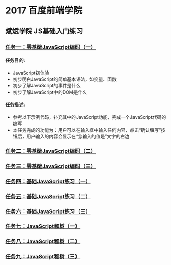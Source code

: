 # 2017 百度前端学院
## 斌斌学院 JS基础入门练习
### [任务一：零基础JavaScript编码（一）](http://ife.baidu.com/2017/course/detail/id/93)
#### 任务目的:
* JavaScript初体验
* 初步明白JavaScript的简单基本语法，如变量、函数
* 初步了解JavaScript的事件是什么
* 初步了解JavaScript中的DOM是什么
#### 任务描述:
* 参考以下示例代码，补充其中的JavaScript功能，完成一个JavaScript代码的编写
* 本任务完成的功能为：用户可以在输入框中输入任何内容，点击“确认填写”按钮后，用户输入的内容会显示在“您输入的值是”文字的右边
### [任务二：零基础JavaScript编码（二）](http://ife.baidu.com/2017/course/detail/id/91)
### [任务三：零基础JavaScript编码（三）](http://ife.baidu.com/2017/course/detail/id/98)
### [任务四：基础JavaScript练习（一）](http://ife.baidu.com/2017/course/detail/id/103)
### [任务五：基础JavaScript练习（二）](http://ife.baidu.com/2017/course/detail/id/105)
### [任务六：基础JavaScript练习（三）](http://ife.baidu.com/2017/course/detail/id/107)
### [任务七：JavaScript和树（一）](http://ife.baidu.com/2017/course/detail/id/108)
### [任务八：JavaScript和树（二）](http://ife.baidu.com/2017/course/detail/id/110)
### [任务九：JavaScript和树（三）](http://ife.baidu.com/2017/course/detail/id/111)
